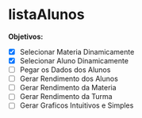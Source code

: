 # listaAlunos
**Objetivos:** 
- [X] Selecionar Materia Dinamicamente
- [X] Selecionar Aluno Dinamicamente
- [ ] Pegar os Dados dos Alunos
- [ ] Gerar Rendimento dos Alunos
- [ ] Gerar Rendimento da Materia
- [ ] Gerar Rendimento da Turma
- [ ] Gerar Graficos Intuitivos e Simples
